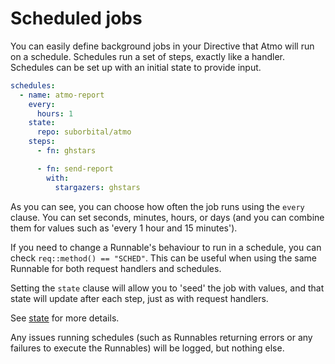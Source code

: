# Scheduled jobs

You can easily define background jobs in your Directive 
that Atmo will run on a schedule. Schedules run a set of steps,
 exactly like a handler. Schedules can be set up with an 
 initial state to provide input.

```yaml
schedules:
  - name: atmo-report
    every:
      hours: 1
    state:
      repo: suborbital/atmo
    steps:
      - fn: ghstars

      - fn: send-report
        with:
          stargazers: ghstars
```

As you can see, you can choose how often the job runs 
using the `every` clause. You can set seconds, minutes,
 hours, or days (and you can combine them for values such as 'every 1 hour and 15 minutes').

If you need to change a Runnable's behaviour to run in a schedule, 
you can check `req::method() == "SCHED"`. This can be useful when 
using the same Runnable for both request handlers and schedules.


Setting the `state` clause will allow you to 'seed' the job 
with values, and that state will update after each step, 
just as with request handlers. 

See [state](../concepts/state.md) for more details.

Any issues running schedules (such as Runnables returning errors or any failures to execute the Runnables) 
will be logged, but nothing else.

